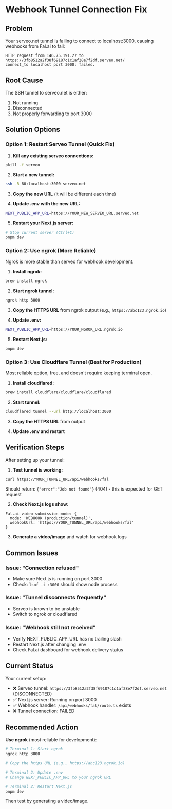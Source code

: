 # Webhook Tunnel Connection Fix

## Problem
Your serveo.net tunnel is failing to connect to localhost:3000, causing webhooks from Fal.ai to fail:
```
HTTP request from 146.75.191.27 to https://3fb8512a2f38f69187c1c1af28e7f2df.serveo.net/
connect_to localhost port 3000: failed.
```

## Root Cause
The SSH tunnel to serveo.net is either:
1. Not running
2. Disconnected
3. Not properly forwarding to port 3000

## Solution Options

### Option 1: Restart Serveo Tunnel (Quick Fix)

1. **Kill any existing serveo connections:**
```bash
pkill -f serveo
```

2. **Start a new tunnel:**
```bash
ssh -R 80:localhost:3000 serveo.net
```

3. **Copy the new URL** (it will be different each time)

4. **Update .env with the new URL:**
```bash
NEXT_PUBLIC_APP_URL=https://YOUR_NEW_SERVEO_URL.serveo.net
```

5. **Restart your Next.js server:**
```bash
# Stop current server (Ctrl+C)
pnpm dev
```

### Option 2: Use ngrok (More Reliable)

Ngrok is more stable than serveo for webhook development.

1. **Install ngrok:**
```bash
brew install ngrok
```

2. **Start ngrok tunnel:**
```bash
ngrok http 3000
```

3. **Copy the HTTPS URL** from ngrok output (e.g., `https://abc123.ngrok.io`)

4. **Update .env:**
```bash
NEXT_PUBLIC_APP_URL=https://YOUR_NGROK_URL.ngrok.io
```

5. **Restart Next.js:**
```bash
pnpm dev
```

### Option 3: Use Cloudflare Tunnel (Best for Production)

Most reliable option, free, and doesn't require keeping terminal open.

1. **Install cloudflared:**
```bash
brew install cloudflare/cloudflare/cloudflared
```

2. **Start tunnel:**
```bash
cloudflared tunnel --url http://localhost:3000
```

3. **Copy the HTTPS URL** from output

4. **Update .env and restart**

## Verification Steps

After setting up your tunnel:

1. **Test tunnel is working:**
```bash
curl https://YOUR_TUNNEL_URL/api/webhooks/fal
```
Should return: `{"error":"Job not found"}` (404) - this is expected for GET request

2. **Check Next.js logs show:**
```
Fal.ai video submission mode: {
  mode: 'WEBHOOK (production/tunnel)',
  webhookUrl: 'https://YOUR_TUNNEL_URL/api/webhooks/fal'
}
```

3. **Generate a video/image** and watch for webhook logs

## Common Issues

### Issue: "Connection refused"
- Make sure Next.js is running on port 3000
- Check: `lsof -i :3000` should show node process

### Issue: "Tunnel disconnects frequently"
- Serveo is known to be unstable
- Switch to ngrok or cloudflared

### Issue: "Webhook still not received"
- Verify NEXT_PUBLIC_APP_URL has no trailing slash
- Restart Next.js after changing .env
- Check Fal.ai dashboard for webhook delivery status

## Current Status

Your current setup:
- ❌ Serveo tunnel: `https://3fb8512a2f38f69187c1c1af28e7f2df.serveo.net` (DISCONNECTED)
- ✅ Next.js server: Running on port 3000
- ✅ Webhook handler: `/api/webhooks/fal/route.ts` exists
- ❌ Tunnel connection: FAILED

## Recommended Action

**Use ngrok** (most reliable for development):

```bash
# Terminal 1: Start ngrok
ngrok http 3000

# Copy the https URL (e.g., https://abc123.ngrok.io)

# Terminal 2: Update .env
# Change NEXT_PUBLIC_APP_URL to your ngrok URL

# Terminal 2: Restart Next.js
pnpm dev
```

Then test by generating a video/image.
